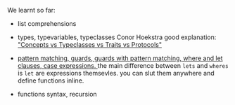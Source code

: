 We learnt so far:

- list comprehensions
- types, typevariables, typeclasses 
    Conor Hoekstra  good explanation: [ "Concepts vs Typeclasses vs Traits vs Protocols"](https://www.youtube.com/watch?v=E-2y1qHQvTg&t=803s&ab_channel=CodingTech)
    
- [ pattern matching, guards, guards with pattern matching, where and let clauses, case expressions. ]( http://learnyouahaskell.com/syntax-in-functions )
    the main difference between `lets` and `wheres` is `let` are expressions themsevles. you can slut them anywhere and define functions inline.

- functions syntax, recursion